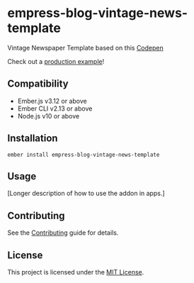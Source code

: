 empress-blog-vintage-news-template
==============================================================================

Vintage Newspaper Template based on this [Codepen](https://codepen.io/oliviale/pen/BaoXOOP?editors=1100)

Check out a [production example](https://weevil.news/)!

Compatibility
------------------------------------------------------------------------------

* Ember.js v3.12 or above
* Ember CLI v2.13 or above
* Node.js v10 or above


Installation
------------------------------------------------------------------------------

```
ember install empress-blog-vintage-news-template
```


Usage
------------------------------------------------------------------------------

[Longer description of how to use the addon in apps.]


Contributing
------------------------------------------------------------------------------

See the [Contributing](CONTRIBUTING.md) guide for details.


License
------------------------------------------------------------------------------

This project is licensed under the [MIT License](LICENSE.md).
